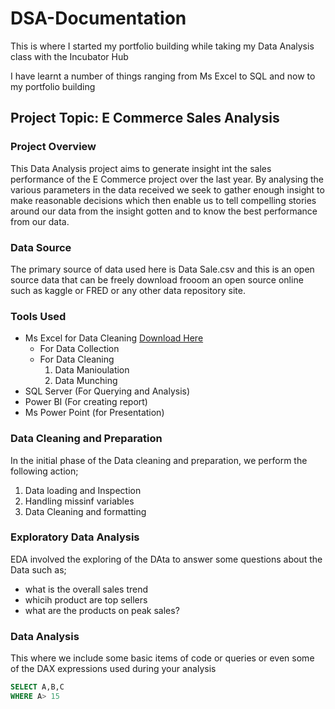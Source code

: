 # DSA-Documentation

This is where I started my portfolio building while taking my Data Analysis class with the Incubator Hub

I have learnt a number of things ranging from Ms Excel to SQL and now to my portfolio building

## Project Topic: E Commerce Sales Analysis

### Project Overview

This Data Analysis project aims to generate insight int the sales performance of the E Commerce project over the last year. By analysing the various parameters in the data received we seek to gather enough insight to make reasonable decisions which then enable us to tell compelling stories around our data from the insight gotten and to know the best performance from our data.

### Data Source

The primary source of data used here is Data Sale.csv and this is an open source data that can be freely download frooom an open source online such as kaggle or FRED or any other data repository site.

### Tools Used

- Ms Excel for Data Cleaning [Download Here](https://www.microsoft.com)
     - For Data Collection
     - For Data Cleaning
        1. Data Manioulation
        2. Data Munching  
- SQL Server (For Querying and Analysis)
- Power BI (For creating report)
- Ms Power Point (for Presentation)

### Data Cleaning and Preparation

In the initial phase of the Data cleaning and preparation, we perform the following action;
1.  Data loading and Inspection
2.  Handling missinf variables
3.  Data Cleaning and formatting

### Exploratory Data Analysis

EDA involved the exploring of the DAta to answer some questions about the Data such as;
- what is the overall sales trend
- whicih product are top sellers
- what are the products on peak sales?

### Data Analysis

This where we include some basic items of code or queries or even some of the DAX expressions used during your analysis

``` SQL 
SELECT A,B,C
WHERE A> 15

```





